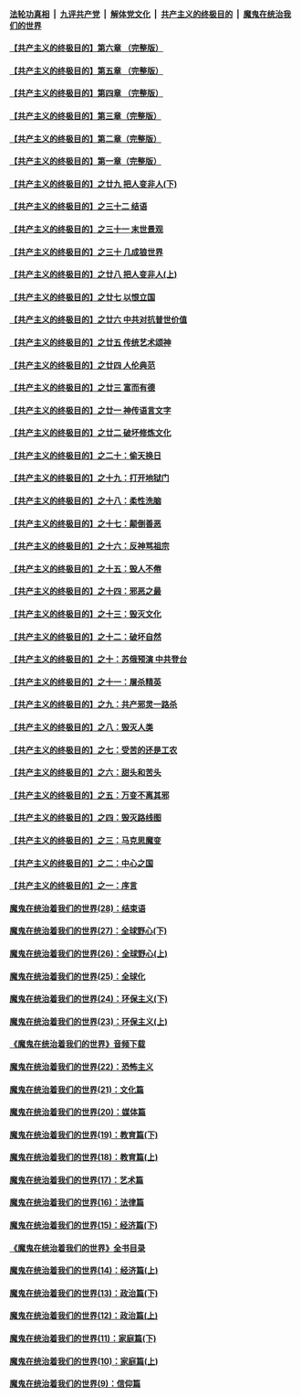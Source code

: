 ####  [法轮功真相](../../../../basic/blob/master/README.md?t=05202031) &nbsp;|&nbsp; [九评共产党](../../../../9ping.md/blob/master/README.md?t=05202031) &nbsp;|&nbsp; [解体党文化](../../../../jtdwh.md/blob/master/README.md?t=05202031)  &nbsp;|&nbsp; [共产主义的终极目的](../../../../gczydzjmd.md/blob/master/README.md?t=05202031) &nbsp;|&nbsp; [魔鬼在统治我们的世界](../../../../mgztzwmdsj.md/blob/master/README.md?t=05202031) 

#### [【共产主义的终极目的】第六章 （完整版）](../pages/nsc422/n11428913.md?t=05202031) 

#### [【共产主义的终极目的】第五章 （完整版）](../pages/nsc422/n11428912.md?t=05202031) 

#### [【共产主义的终极目的】第四章 （完整版）](../pages/nsc422/n11428907.md?t=05202031) 

#### [【共产主义的终极目的】第三章（完整版）](../pages/nsc422/n11428848.md?t=05202031) 

#### [【共产主义的终极目的】第二章（完整版）](../pages/nsc422/n11428831.md?t=05202031) 

#### [【共产主义的终极目的】第一章（完整版）](../pages/nsc422/n11417651.md?t=05202031) 

#### [【共产主义的终极目的】之廿九 把人变非人(下)](../pages/nsc422/n11344140.md?t=05202031) 

#### [【共产主义的终极目的】之三十二 结语](../pages/nsc422/n11360535.md?t=05202031) 

#### [【共产主义的终极目的】之三十一 末世景观](../pages/nsc422/n11351129.md?t=05202031) 

#### [【共产主义的终极目的】之三十 几成狼世界](../pages/nsc422/n11348280.md?t=05202031) 

#### [【共产主义的终极目的】之廿八 把人变非人(上)](../pages/nsc422/n11340492.md?t=05202031) 

#### [【共产主义的终极目的】之廿七 以恨立国](../pages/nsc422/n11336944.md?t=05202031) 

#### [【共产主义的终极目的】之廿六 中共对抗普世价值](../pages/nsc422/n11324785.md?t=05202031) 

#### [【共产主义的终极目的】之廿五 传统艺术颂神](../pages/nsc422/n11296396.md?t=05202031) 

#### [【共产主义的终极目的】之廿四 人伦典范](../pages/nsc422/n11296397.md?t=05202031) 

#### [【共产主义的终极目的】之廿三 富而有德](../pages/nsc422/n11283598.md?t=05202031) 

#### [【共产主义的终极目的】之廿一 神传语言文字](../pages/nsc422/n11263265.md?t=05202031) 

#### [【共产主义的终极目的】之廿二 破坏修炼文化](../pages/nsc422/n11245728.md?t=05202031) 

#### [【共产主义的终极目的】之二十：偷天换日](../pages/nsc422/n11238846.md?t=05202031) 

#### [【共产主义的终极目的】之十九：打开地狱门](../pages/nsc422/n11206376.md?t=05202031) 

#### [【共产主义的终极目的】之十八：柔性洗脑](../pages/nsc422/n11199994.md?t=05202031) 

#### [【共产主义的终极目的】之十七：颠倒善恶](../pages/nsc422/n11179782.md?t=05202031) 

#### [【共产主义的终极目的】之十六：反神骂祖宗](../pages/nsc422/n11166798.md?t=05202031) 

#### [【共产主义的终极目的】之十五：毁人不倦](../pages/nsc422/n11166792.md?t=05202031) 

#### [【共产主义的终极目的】之十四：邪恶之最](../pages/nsc422/n11150249.md?t=05202031) 

#### [【共产主义的终极目的】之十三：毁灭文化](../pages/nsc422/n11135227.md?t=05202031) 

#### [【共产主义的终极目的】之十二：破坏自然](../pages/nsc422/n11135214.md?t=05202031) 

#### [【共产主义的终极目的】之十：苏俄预演 中共登台](../pages/nsc422/n11118424.md?t=05202031) 

#### [【共产主义的终极目的】之十一：屠杀精英](../pages/nsc422/n11118442.md?t=05202031) 

#### [【共产主义的终极目的】之九：共产邪灵一路杀](../pages/nsc422/n11114139.md?t=05202031) 

#### [【共产主义的终极目的】之八：毁灭人类](../pages/nsc422/n11108503.md?t=05202031) 

#### [【共产主义的终极目的】之七：受苦的还是工农](../pages/nsc422/n11101809.md?t=05202031) 

#### [【共产主义的终极目的】之六：甜头和苦头](../pages/nsc422/n11096971.md?t=05202031) 

#### [【共产主义的终极目的】之五：万变不离其邪](../pages/nsc422/n11091285.md?t=05202031) 

#### [【共产主义的终极目的】之四：毁灭路线图](../pages/nsc422/n11086284.md?t=05202031) 

#### [【共产主义的终极目的】之三：马克思魔变](../pages/nsc422/n11061941.md?t=05202031) 

#### [【共产主义的终极目的】之二：中心之国](../pages/nsc422/n11047728.md?t=05202031) 

#### [【共产主义的终极目的】之一：序言](../pages/nsc422/n11086077.md?t=05202031) 

#### [魔鬼在统治着我们的世界(28)：结束语](../pages/nsc422/n10936246.md?t=05202031) 

#### [魔鬼在统治着我们的世界(27)：全球野心(下)](../pages/nsc422/n10928319.md?t=05202031) 

#### [魔鬼在统治着我们的世界(26)：全球野心(上)](../pages/nsc422/n10900318.md?t=05202031) 

#### [魔鬼在统治着我们的世界(25)：全球化](../pages/nsc422/n10788205.md?t=05202031) 

#### [魔鬼在统治着我们的世界(24)：环保主义(下)](../pages/nsc422/n10695307.md?t=05202031) 

#### [魔鬼在统治着我们的世界(23)：环保主义(上)](../pages/nsc422/n10688613.md?t=05202031) 

#### [《魔鬼在统治着我们的世界》音频下载](../pages/nsc422/n10635553.md?t=05202031) 

#### [魔鬼在统治着我们的世界(22)：恐怖主义](../pages/nsc422/n10614727.md?t=05202031) 

#### [魔鬼在统治着我们的世界(21)：文化篇](../pages/nsc422/n10597706.md?t=05202031) 

#### [魔鬼在统治着我们的世界(20)：媒体篇](../pages/nsc422/n10586579.md?t=05202031) 

#### [魔鬼在统治着我们的世界(19)：教育篇(下)](../pages/nsc422/n10564808.md?t=05202031) 

#### [魔鬼在统治着我们的世界(18)：教育篇(上)](../pages/nsc422/n10526970.md?t=05202031) 

#### [魔鬼在统治着我们的世界(17)：艺术篇](../pages/nsc422/n10499093.md?t=05202031) 

#### [魔鬼在统治着我们的世界(16)：法律篇](../pages/nsc422/n10485969.md?t=05202031) 

#### [魔鬼在统治着我们的世界(15)：经济篇(下)](../pages/nsc422/n10469975.md?t=05202031) 

#### [《魔鬼在统治着我们的世界》全书目录](../pages/nsc422/n10464261.md?t=05202031) 

#### [魔鬼在统治着我们的世界(14)：经济篇(上)](../pages/nsc422/n10457370.md?t=05202031) 

#### [魔鬼在统治着我们的世界(13)：政治篇(下)](../pages/nsc422/n10448270.md?t=05202031) 

#### [魔鬼在统治着我们的世界(12)：政治篇(上)](../pages/nsc422/n10444576.md?t=05202031) 

#### [魔鬼在统治着我们的世界(11)：家庭篇(下)](../pages/nsc422/n10440961.md?t=05202031) 

#### [魔鬼在统治着我们的世界(10)：家庭篇(上)](../pages/nsc422/n10435448.md?t=05202031) 

#### [魔鬼在统治着我们的世界(9)：信仰篇](../pages/nsc422/n10432159.md?t=05202031) 


